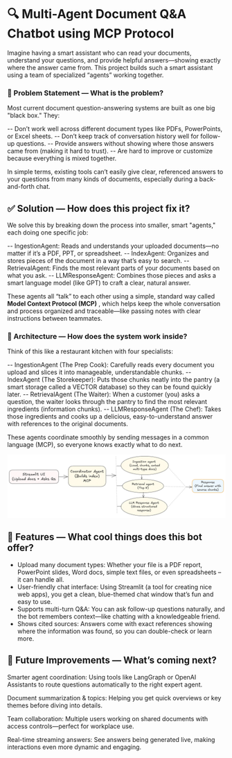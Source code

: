 # 🔍 Multi-Agent Document Q&A Chatbot using MCP Protocol

Imagine having a smart assistant who can read your documents, understand your questions, and provide helpful answers—showing exactly where the answer came from. This project builds such a smart assistant using a team of specialized “agents” working together.

### 🚩 Problem Statement — What is the problem?
Most current document question-answering systems are built as one big "black box." They:

-- Don’t work well across different document types like PDFs, PowerPoints, or Excel sheets.
-- Don’t keep track of conversation history well for follow-up questions.
-- Provide answers without showing where those answers came from (making it hard to trust).
-- Are hard to improve or customize because everything is mixed together.

In simple terms, existing tools can’t easily give clear, referenced answers to your questions from many kinds of documents, especially during a back-and-forth chat.

## ✅ Solution — How does this project fix it?
We solve this by breaking down the process into smaller, smart "agents," each doing one specific job:

-- IngestionAgent: Reads and understands your uploaded documents—no matter if it’s a PDF, PPT, or spreadsheet.
-- IndexAgent: Organizes and stores pieces of the document in a way that’s easy to search.
-- RetrievalAgent: Finds the most relevant parts of your documents based on what you ask.
-- LLMResponseAgent: Combines those pieces and asks a smart language model (like GPT) to craft a clear, natural answer.

These agents all “talk” to each other using a simple, standard way called **Model Context Protocol (MCP)** , which helps keep the whole conversation and process organized and traceable—like passing notes with clear instructions between teammates.

### 🧠 Architecture — How does the system work inside?
Think of this like a restaurant kitchen with four specialists:

-- IngestionAgent (The Prep Cook): Carefully reads every document you upload and slices it into manageable, understandable chunks.
-- IndexAgent (The Storekeeper): Puts those chunks neatly into the pantry (a smart storage called a VECTOR database) so they can be found quickly later.
-- RetrievalAgent (The Waiter): When a customer (you) asks a question, the waiter looks through the pantry to find the most relevant ingredients (information chunks).
-- LLMResponseAgent (The Chef): Takes those ingredients and cooks up a delicious, easy-to-understand answer with references to the original documents.

These agents coordinate smoothly by sending messages in a common language (MCP), so everyone knows exactly what to do next.

![Architecture Diagram](Architecture.png)


## 🌟 Features — What cool things does this bot offer?

- Upload many document types: Whether your file is a PDF report, PowerPoint slides, Word docs, simple text files, or even spreadsheets – it can handle all.
- User-friendly chat interface: Using Streamlit (a tool for creating nice web apps), you get a clean, blue-themed chat window that’s fun and easy to use.
- Supports multi-turn Q&A: You can ask follow-up questions naturally, and the bot remembers context—like chatting with a knowledgeable friend.
- Shows cited sources: Answers come with exact references showing where the information was found, so you can double-check or learn more.

## 🚀 Future Improvements — What’s coming next?
Smarter agent coordination: Using tools like LangGraph or OpenAI Assistants to route questions automatically to the right expert agent.

Document summarization & topics: Helping you get quick overviews or key themes before diving into details.

Team collaboration: Multiple users working on shared documents with access controls—perfect for workplace use.

Real-time streaming answers: See answers being generated live, making interactions even more dynamic and engaging.
